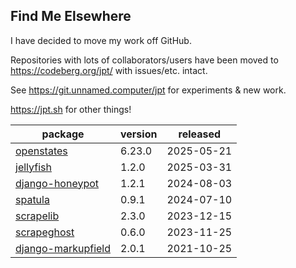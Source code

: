 ## Find Me Elsewhere
I have decided to move my work off GitHub.

Repositories with lots of collaborators/users have been moved to <https://codeberg.org/jpt/> with issues/etc. intact.
    
See <https://git.unnamed.computer/jpt> for experiments & new work.

<https://jpt.sh> for other things!

| package | version | released |
|--------------|-----------|-------------|
| [openstates](https://github.com/openstates/) | 6.23.0 | 2025-05-21 |
| [jellyfish](https://codeberg.org/jpt/jellyfish) | 1.2.0 | 2025-03-31 |
| [django-honeypot](https://codeberg.org/jpt/django-honeypot) | 1.2.1 | 2024-08-03 |
| [spatula](https://codeberg.org/jpt/spatula) | 0.9.1 | 2024-07-10 |
| [scrapelib](https://codeberg.org/jpt/scrapelib) | 2.3.0 | 2023-12-15 |
| [scrapeghost](https://codeberg.org/jpt/scrapeghost) | 0.6.0 | 2023-11-25 |
| [django-markupfield](https://codeberg.org/jpt/django-markupfield) | 2.0.1 | 2021-10-25 |
